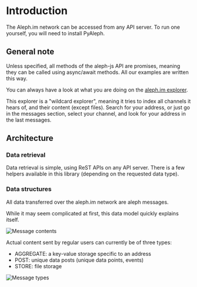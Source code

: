 # Introduction

The Aleph.im network can be accessed from any API server. To run one yourself, you will need to install PyAleph.

## General note

Unless specified, all methods of the aleph-js API are promises, meaning they can be called using async/await methods. All our examples are written this way.

You can always have a look at what you are doing on the [aleph.im explorer](https://explorer.aleph.im/).

This explorer is a "wildcard explorer", meaning it tries to index all channels it hears of, and their content (except files). Search for your address, or just go in the messages section, select your channel, and look for your address in the last messages.

## Architecture

### Data retrieval

Data retrieval is simple, using ReST APIs on any API server. There is a few helpers available in this library (depending on the requested data type).

### Data structures

All data transferred over the aleph.im network are aleph messages.

While it may seem complicated at first, this data model quickly explains itself.

![Message contents](./message.png)

Actual content sent by regular users can currently be of three types:
  - AGGREGATE: a key-value storage specific to an address
  - POST: unique data posts (unique data points, events)
  - STORE: file storage

![Message types](./messages.png)